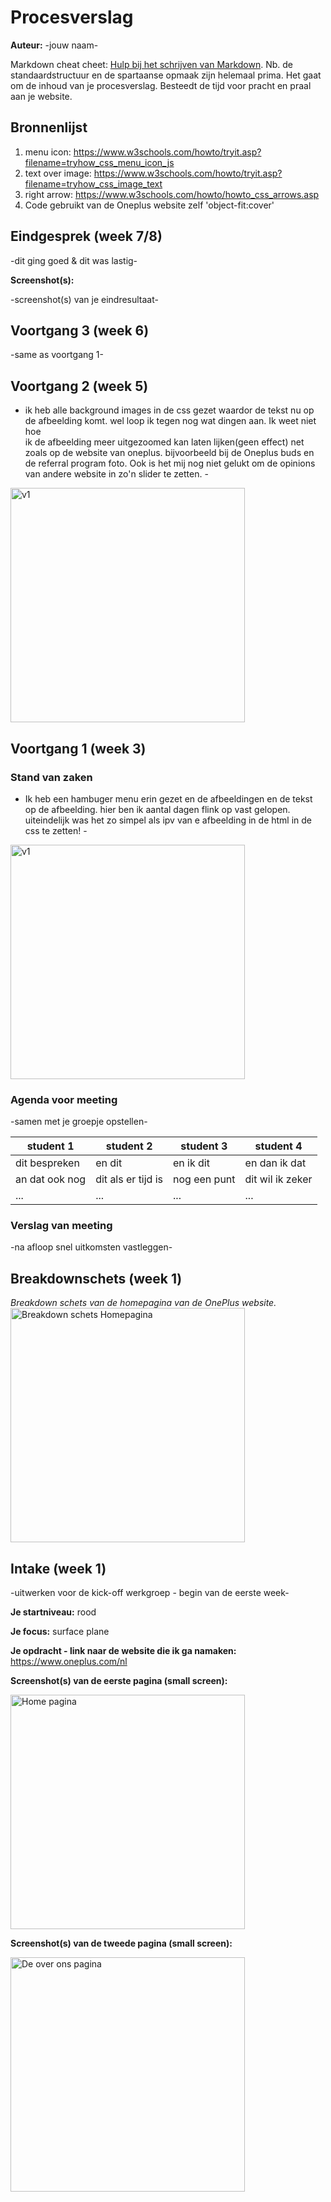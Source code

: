 # Procesverslag
**Auteur:** -jouw naam-

Markdown cheat cheet: [Hulp bij het schrijven van Markdown](https://github.com/adam-p/markdown-here/wiki/Markdown-Cheatsheet). Nb. de standaardstructuur en de spartaanse opmaak zijn helemaal prima. Het gaat om de inhoud van je procesverslag. Besteedt de tijd voor pracht en praal aan je website.



## Bronnenlijst
1. menu icon: https://www.w3schools.com/howto/tryit.asp?filename=tryhow_css_menu_icon_js
2. text over image: https://www.w3schools.com/howto/tryit.asp?filename=tryhow_css_image_text
3. right arrow: https://www.w3schools.com/howto/howto_css_arrows.asp
4. Code gebruikt van de Oneplus website zelf 'object-fit:cover'



## Eindgesprek (week 7/8)

-dit ging goed & dit was lastig-

**Screenshot(s):**

-screenshot(s) van je eindresultaat-



## Voortgang 3 (week 6)

-same as voortgang 1-



## Voortgang 2 (week 5)

- ik heb alle background images in de css gezet waardor de tekst nu op de afbeelding komt. wel loop ik tegen nog wat dingen aan. Ik weet niet hoe<br>
ik de afbeelding meer uitgezoomed kan laten lijken(geen effect) net zoals op de website van oneplus. bijvoorbeeld bij de Oneplus buds en de referral program foto. Ook is het mij nog niet gelukt om de opinions van andere website in zo'n slider te zetten. -
<img src="images/v2.png" width="375px" alt="v1">


## Voortgang 1 (week 3)

### Stand van zaken

- Ik heb een hambuger menu erin gezet en de afbeeldingen en de tekst op de afbeelding. hier ben ik aantal dagen flink op vast gelopen.
uiteindelijk was het zo simpel als ipv van e afbeelding in de html in de css te zetten! -
<img src="images/v1.png" width="375px" alt="v1">



### Agenda voor meeting

-samen met je groepje opstellen-

| student 1      | student 2          | student 3    | student 4        |
| ---            | ---                | ---          | ---              |
| dit bespreken  | en dit             | en ik dit    | en dan ik dat    |
| an dat ook nog | dit als er tijd is | nog een punt | dit wil ik zeker |
| ...            | ...                | ...          | ...              |

### Verslag van meeting

-na afloop snel uitkomsten vastleggen-



## Breakdownschets (week 1)

*Breakdown schets van de homepagina van de OnePlus website.*
<img src="images/breakdown-website-schetsen.png" width="375px" alt="Breakdown schets Homepagina">



## Intake (week 1)
-uitwerken voor de kick-off werkgroep - begin van de eerste week-

**Je startniveau:** rood 

**Je focus:** surface plane

**Je opdracht - link naar de website die ik ga namaken:** https://www.oneplus.com/nl

**Screenshot(s) van de eerste pagina (small screen):**

<img src="images/Home-scherm.png" width="375px" alt="Home pagina">

**Screenshot(s) van de tweede pagina (small screen):**

<img src="images/OverOns-scherm.png" width="375px" alt="De over ons pagina">
